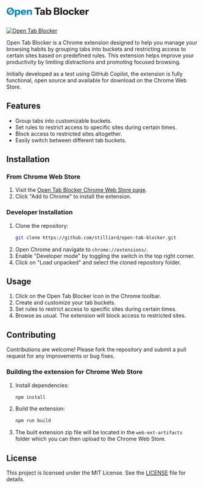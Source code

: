 # ![Open Tab Blocker](icons/logo.png)

[![Open Tab Blocker](https://img.shields.io/badge/Open%20Tab%20Blocker-Chrome%20Extension-blue?style=flat)](https://chrome.google.com/webstore/detail/open-tab-blocker/WIP)

Open Tab Blocker is a Chrome extension designed to help you manage your browsing habits by grouping tabs into buckets and restricting access to certain sites based on predefined rules. This extension helps improve your productivity by limiting distractions and promoting focused browsing.

Initially developed as a test using GitHub Copilot, the extension is fully functional, open source and available for download on the Chrome Web Store.

## Features

- Group tabs into customizable buckets.
- Set rules to restrict access to specific sites during certain times.
- Block access to restricted sites altogether.
- Easily switch between different tab buckets.

## Installation

### From Chrome Web Store

1. Visit the [Open Tab Blocker Chrome Web Store page](https://chrome.google.com/webstore/detail/open-tab-blocker/WIP).
2. Click "Add to Chrome" to install the extension.

### Developer Installation

1. Clone the repository:
    ```bash
    git clone https://github.com/stilliard/open-tab-blocker.git
    ```
2. Open Chrome and navigate to `chrome://extensions/`.
3. Enable "Developer mode" by toggling the switch in the top right corner.
4. Click on "Load unpacked" and select the cloned repository folder.

## Usage

1. Click on the Open Tab Blocker icon in the Chrome toolbar.
2. Create and customize your tab buckets.
3. Set rules to restrict access to specific sites during certain times.
4. Browse as usual. The extension will block access to restricted sites.

## Contributing

Contributions are welcome! Please fork the repository and submit a pull request for any improvements or bug fixes.

### Building the extension for Chrome Web Store

1. Install dependencies:
    ```bash
    npm install
    ```
2. Build the extension:
    ```bash
    npm run build
    ```
3. The built extension zip file will be located in the `web-ext-artifacts` folder which you can then upload to the Chrome Web Store.

## License

This project is licensed under the MIT License. See the [LICENSE](LICENSE) file for details.
